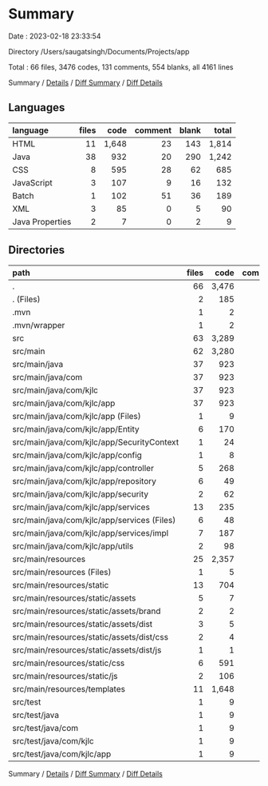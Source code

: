 # Summary

Date : 2023-02-18 23:33:54

Directory /Users/saugatsingh/Documents/Projects/app

Total : 66 files,  3476 codes, 131 comments, 554 blanks, all 4161 lines

Summary / [Details](details.md) / [Diff Summary](diff.md) / [Diff Details](diff-details.md)

## Languages
| language | files | code | comment | blank | total |
| :--- | ---: | ---: | ---: | ---: | ---: |
| HTML | 11 | 1,648 | 23 | 143 | 1,814 |
| Java | 38 | 932 | 20 | 290 | 1,242 |
| CSS | 8 | 595 | 28 | 62 | 685 |
| JavaScript | 3 | 107 | 9 | 16 | 132 |
| Batch | 1 | 102 | 51 | 36 | 189 |
| XML | 3 | 85 | 0 | 5 | 90 |
| Java Properties | 2 | 7 | 0 | 2 | 9 |

## Directories
| path | files | code | comment | blank | total |
| :--- | ---: | ---: | ---: | ---: | ---: |
| . | 66 | 3,476 | 131 | 554 | 4,161 |
| . (Files) | 2 | 185 | 51 | 40 | 276 |
| .mvn | 1 | 2 | 0 | 1 | 3 |
| .mvn/wrapper | 1 | 2 | 0 | 1 | 3 |
| src | 63 | 3,289 | 80 | 513 | 3,882 |
| src/main | 62 | 3,280 | 80 | 508 | 3,868 |
| src/main/java | 37 | 923 | 20 | 285 | 1,228 |
| src/main/java/com | 37 | 923 | 20 | 285 | 1,228 |
| src/main/java/com/kjlc | 37 | 923 | 20 | 285 | 1,228 |
| src/main/java/com/kjlc/app | 37 | 923 | 20 | 285 | 1,228 |
| src/main/java/com/kjlc/app (Files) | 1 | 9 | 0 | 5 | 14 |
| src/main/java/com/kjlc/app/Entity | 6 | 170 | 4 | 39 | 213 |
| src/main/java/com/kjlc/app/SecurityContext | 1 | 24 | 1 | 9 | 34 |
| src/main/java/com/kjlc/app/config | 1 | 8 | 0 | 3 | 11 |
| src/main/java/com/kjlc/app/controller | 5 | 268 | 1 | 56 | 325 |
| src/main/java/com/kjlc/app/repository | 6 | 49 | 0 | 35 | 84 |
| src/main/java/com/kjlc/app/security | 2 | 62 | 13 | 22 | 97 |
| src/main/java/com/kjlc/app/services | 13 | 235 | 0 | 93 | 328 |
| src/main/java/com/kjlc/app/services (Files) | 6 | 48 | 0 | 24 | 72 |
| src/main/java/com/kjlc/app/services/impl | 7 | 187 | 0 | 69 | 256 |
| src/main/java/com/kjlc/app/utils | 2 | 98 | 1 | 23 | 122 |
| src/main/resources | 25 | 2,357 | 60 | 223 | 2,640 |
| src/main/resources (Files) | 1 | 5 | 0 | 1 | 6 |
| src/main/resources/static | 13 | 704 | 37 | 79 | 820 |
| src/main/resources/static/assets | 5 | 7 | 14 | 1 | 22 |
| src/main/resources/static/assets/brand | 2 | 2 | 0 | 1 | 3 |
| src/main/resources/static/assets/dist | 3 | 5 | 14 | 0 | 19 |
| src/main/resources/static/assets/dist/css | 2 | 4 | 8 | 0 | 12 |
| src/main/resources/static/assets/dist/js | 1 | 1 | 6 | 0 | 7 |
| src/main/resources/static/css | 6 | 591 | 20 | 62 | 673 |
| src/main/resources/static/js | 2 | 106 | 3 | 16 | 125 |
| src/main/resources/templates | 11 | 1,648 | 23 | 143 | 1,814 |
| src/test | 1 | 9 | 0 | 5 | 14 |
| src/test/java | 1 | 9 | 0 | 5 | 14 |
| src/test/java/com | 1 | 9 | 0 | 5 | 14 |
| src/test/java/com/kjlc | 1 | 9 | 0 | 5 | 14 |
| src/test/java/com/kjlc/app | 1 | 9 | 0 | 5 | 14 |

Summary / [Details](details.md) / [Diff Summary](diff.md) / [Diff Details](diff-details.md)